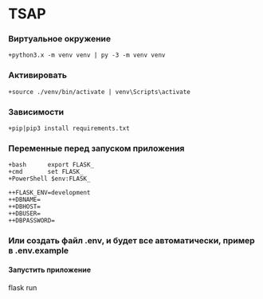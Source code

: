 # TSAP

### Виртуальное окружение
	+python3.x -m venv venv | py -3 -m venv venv

### Активировать
	+source ./venv/bin/activate | venv\Scripts\activate

### Зависимости
	+pip|pip3 install requirements.txt

### Переменные перед запуском приложения
	+bash 	   export FLASK_
	+cmd 	   set FLASK_
	+PowerShell $env:FLASK_

	++FLASK_ENV=development
	++DBNAME=
	++DBHOST=
	++DBUSER=
	++DBPASSWORD=

### Или создать файл .env, и будет все автоматически, пример в .env.example

#### Запустить приложение

flask run